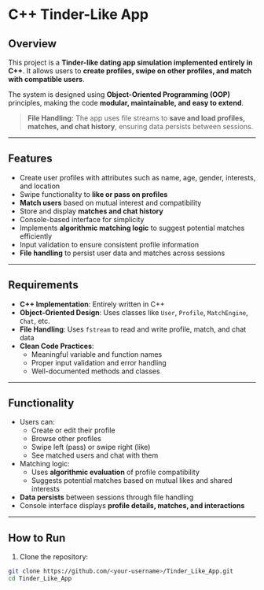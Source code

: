 # C++ Tinder-Like App

## Overview
This project is a **Tinder-like dating app simulation implemented entirely in C++**. It allows users to **create profiles, swipe on other profiles, and match with compatible users**.

The system is designed using **Object-Oriented Programming (OOP)** principles, making the code **modular, maintainable, and easy to extend**.  

> **File Handling:** The app uses file streams to **save and load profiles, matches, and chat history**, ensuring data persists between sessions.

---

## Features
- Create user profiles with attributes such as name, age, gender, interests, and location
- Swipe functionality to **like or pass on profiles**
- **Match users** based on mutual interest and compatibility
- Store and display **matches and chat history**
- Console-based interface for simplicity
- Implements **algorithmic matching logic** to suggest potential matches efficiently
- Input validation to ensure consistent profile information
- **File handling** to persist user data and matches across sessions

---

## Requirements
- **C++ Implementation**: Entirely written in C++
- **Object-Oriented Design**: Uses classes like `User`, `Profile`, `MatchEngine`, `Chat`, etc.
- **File Handling**: Uses `fstream` to read and write profile, match, and chat data
- **Clean Code Practices**:  
  - Meaningful variable and function names  
  - Proper input validation and error handling  
  - Well-documented methods and classes  

---

## Functionality
- Users can:
  - Create or edit their profile
  - Browse other profiles
  - Swipe left (pass) or swipe right (like)
  - See matched users and chat with them
- Matching logic:
  - Uses **algorithmic evaluation** of profile compatibility
  - Suggests potential matches based on mutual likes and shared interests
- **Data persists** between sessions through file handling
- Console interface displays **profile details, matches, and interactions**

---



## How to Run
1. Clone the repository:

```bash
git clone https://github.com/<your-username>/Tinder_Like_App.git
cd Tinder_Like_App
